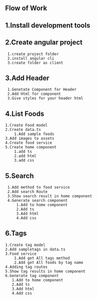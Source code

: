 ## Flow of Work

## 1.Install development tools

## 2.Create angular project

     1.create project folder
     2.install angular cli
     3.create folder as client

## 3.Add Header

     1.Genetate Component for Header
     2.Add Html for component
     3.Give styles for your header html

## 4.List Foods

    1.Create Food model
    2.Create data.ts
        1.Add sample foods
    3.Add images to assets
    4.Create food service
    5.Create home component
        1.add ts
        2.add html
        3.add css

## 5.Search

     1.Add method to food service
     2.Add search Route
     3.Show search result in home component
     4.Generate search component
         1.Add to home component
         2.Add ts
         3.Add html
         4.Add css

## 6.Tags

    1.Create tag model
    2.Add sampletags in data.ts
    3.Food service
        1.Add get All tags method
        2.Add get All foods by tag name
    4.Adding tag routes
    5.Show tag results in home component
    6.Generate tag component
       1.Add to home component
       2.Add ts
       3.Add html
       4.Add css
